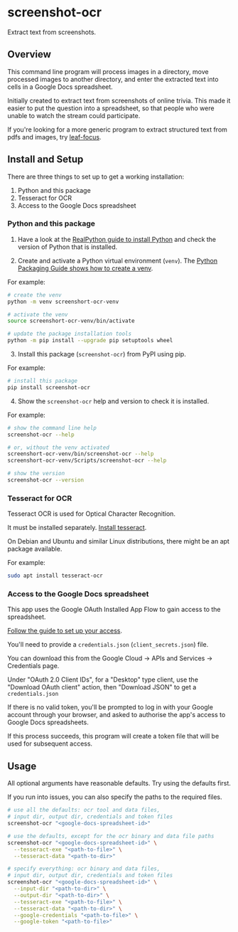 # screenshot-ocr

Extract text from screenshots.

## Overview

This command line program will process images in a directory,
move processed images to another directory,
and enter the extracted text into cells in a Google Docs spreadsheet.

Initially created to extract text from screenshots of online trivia.
This made it easier to put the question into a spreadsheet,
so that people who were unable to watch the stream could participate.

If you're looking for a more generic program to extract structured text from pdfs and images,
try [leaf-focus](https://github.com/anotherbyte-net/leaf-focus).

## Install and Setup

There are three things to set up to get a working installation:
1. Python and this package
2. Tesseract for OCR
3. Access to the Google Docs spreadsheet

### Python and this package

1. Have a look at the [RealPython guide to install Python](https://realpython.com/installing-python)
and check the version of Python that is installed.

2. Create and activate a Python virtual environment (`venv`).
The [Python Packaging Guide shows how to create a venv](https://packaging.python.org/en/latest/guides/installing-using-pip-and-virtual-environments/#creating-a-virtual-environment).

For example:

```bash
# create the venv
python -m venv screenshort-ocr-venv

# activate the venv
source screenshort-ocr-venv/bin/activate

# update the package installation tools
python -m pip install --upgrade pip setuptools wheel
```

3. Install this package (`screenshot-ocr`) from PyPI using pip.

For example:

```bash
# install this package
pip install screenshot-ocr
```

4. Show the `screenshot-ocr` help and version to check it is installed.

For example:

```bash
# show the command line help
screenshot-ocr --help

# or, without the venv activated
screenshort-ocr-venv/bin/screenshot-ocr --help
screenshort-ocr-venv/Scripts/screenshot-ocr --help

# show the version
screenshot-ocr --version
```

### Tesseract for OCR

Tesseract OCR is used for Optical Character Recognition.

It must be installed separately. [Install tesseract](https://tesseract-ocr.github.io/tessdoc/#binaries).

On Debian and Ubuntu and similar Linux distributions, there might be an apt package available.

For example:

```bash
sudo apt install tesseract-ocr
```

### Access to the Google Docs spreadsheet

This app uses the Google OAuth Installed App Flow to gain access to the spreadsheet.

[Follow the guide to set up your access](https://github.com/googleapis/google-api-python-client/blob/main/docs/oauth.md#acquiring-client-ids-and-secrets). 

You'll need to provide a `credentials.json` (`client_secrets.json`) file.

You can download this from the Google Cloud -> APIs and Services -> Credentials page.

Under "OAuth 2.0 Client IDs",
for a "Desktop" type client,
use the "Download OAuth client" action,
then "Download JSON" to get a `credentials.json`

If there is no valid token,
you'll be prompted to log in with your Google account through your browser,
and asked to authorise the app's access to Google Docs spreadsheets.

If this process succeeds,
this program will create a token file that will be used for subsequent access.

## Usage

All optional arguments have reasonable defaults. Try using the defaults first.

If you run into issues, you can also specify the paths to the required files.

```bash
# use all the defaults: ocr tool and data files,
# input dir, output dir, credentials and token files
screenshot-ocr "<google-docs-spreadsheet-id>"

# use the defaults, except for the ocr binary and data file paths
screenshot-ocr "<google-docs-spreadsheet-id>" \
  --tesseract-exe "<path-to-file>" \
  --tesseract-data "<path-to-dir>"

# specify everything: ocr binary and data files,
# input dir, output dir, credentials and token files
screenshot-ocr "<google-docs-spreadsheet-id>" \
  --input-dir "<path-to-dir>" \
  --output-dir "<path-to-dir>" \
  --tesseract-exe "<path-to-file>" \
  --tesseract-data "<path-to-dir>" \
  --google-credentials "<path-to-file>" \
  --google-token "<path-to-file>"
```
